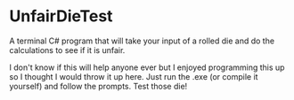 # UnfairDieTest
A terminal C# program that will take your input of a rolled die and do the calculations to see if it is unfair.

I don't know if this will help anyone ever but I enjoyed programming this up so I thought I would throw it up here. Just run the .exe (or compile it yourself) and follow the prompts. Test those die!
